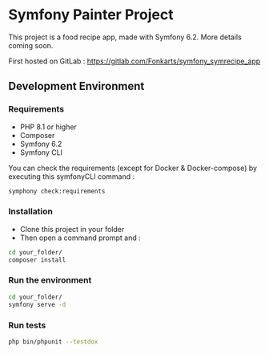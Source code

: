 # Symfony Painter Project

This project is a food recipe app, made with Symfony 6.2. 
More details coming soon.

First hosted on GitLab : https://gitlab.com/Fonkarts/symfony_symrecipe_app

## Development Environment

### Requirements

- PHP 8.1 or higher
- Composer
- Symfony 6.2
- Symfony CLI

You can check the requirements (except for Docker & Docker-compose) by executing this symfonyCLI command :

```bash
symphony check:requirements
```

### Installation

- Clone this project in your folder
- Then open a command prompt and :
```bash
cd your_folder/
composer install
```

### Run the environment

```bash
cd your_folder/
symfony serve -d
```

### Run tests

```bash
php bin/phpunit --testdox
```
